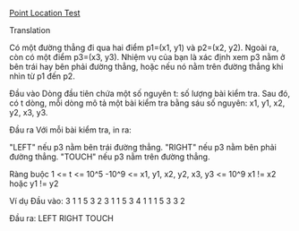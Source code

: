 [Point Location Test](https://cses.fi/problemset/task/2189)  
  
  
Translation  

Có một đường thẳng đi qua hai điểm p1=(x1, y1) và p2=(x2, y2). Ngoài ra, còn có một điểm p3=(x3, y3).
Nhiệm vụ của bạn là xác định xem p3 nằm ở bên trái hay bên phải đường thẳng, hoặc nếu nó nằm trên đường thẳng khi nhìn từ p1 đến p2.

Đầu vào
Dòng đầu tiên chứa một số nguyên t: số lượng bài kiểm tra.
Sau đó, có t dòng, mỗi dòng mô tả một bài kiểm tra bằng sáu số nguyên: x1, y1, x2, y2, x3, y3.

Đầu ra
Với mỗi bài kiểm tra, in ra:

"LEFT" nếu p3 nằm bên trái đường thẳng.
"RIGHT" nếu p3 nằm bên phải đường thẳng.
"TOUCH" nếu p3 nằm trên đường thẳng.

Ràng buộc
1 <= t <= 10^5
-10^9 <= x1, y1, x2, y2, x3, y3 <= 10^9
x1 != x2 hoặc y1 != y2

Ví dụ
Đầu vào:
3
1 1 5 3 2 3
1 1 5 3 4 1
1 1 5 3 3 2

Đầu ra:
LEFT
RIGHT
TOUCH
  
